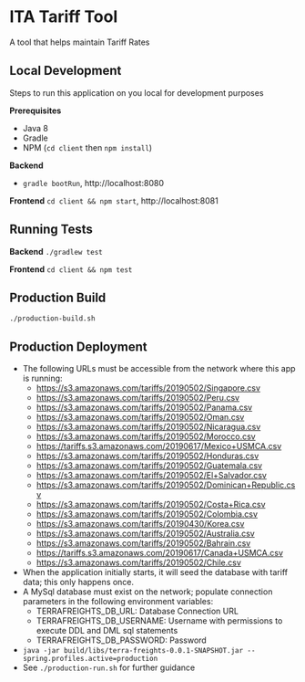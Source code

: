 # ITA Tariff Tool
A tool that helps maintain Tariff Rates

## Local Development
Steps to run this application on you local for development purposes

**Prerequisites** 
 - Java 8
 - Gradle
 - NPM (`cd client` then `npm install`)

**Backend** 
 - `gradle bootRun`, http://localhost:8080

**Frontend** `cd client && npm start`, http://localhost:8081

## Running Tests

**Backend** `./gradlew test`

**Frontend**  `cd client && npm test`

## Production Build
```./production-build.sh```

## Production Deployment
 - The following URLs must be accessible from the network where this app is running:
    - https://s3.amazonaws.com/tariffs/20190502/Singapore.csv
    - https://s3.amazonaws.com/tariffs/20190502/Peru.csv
    - https://s3.amazonaws.com/tariffs/20190502/Panama.csv
    - https://s3.amazonaws.com/tariffs/20190502/Oman.csv
    - https://s3.amazonaws.com/tariffs/20190502/Nicaragua.csv
    - https://s3.amazonaws.com/tariffs/20190502/Morocco.csv
    - https://tariffs.s3.amazonaws.com/20190617/Mexico+USMCA.csv
    - https://s3.amazonaws.com/tariffs/20190502/Honduras.csv
    - https://s3.amazonaws.com/tariffs/20190502/Guatemala.csv
    - https://s3.amazonaws.com/tariffs/20190502/El+Salvador.csv
    - https://s3.amazonaws.com/tariffs/20190502/Dominican+Republic.csv
    - https://s3.amazonaws.com/tariffs/20190502/Costa+Rica.csv
    - https://s3.amazonaws.com/tariffs/20190502/Colombia.csv
    - https://s3.amazonaws.com/tariffs/20190430/Korea.csv
    - https://s3.amazonaws.com/tariffs/20190502/Australia.csv
    - https://s3.amazonaws.com/tariffs/20190502/Bahrain.csv
    - https://tariffs.s3.amazonaws.com/20190617/Canada+USMCA.csv
    - https://s3.amazonaws.com/tariffs/20190502/Chile.csv
 - When the application initially starts, it will seed the database with tariff data; this only happens once.
 - A MySql database must exist on the network; populate connection parameters in the following environment variables:
    - TERRAFREIGHTS_DB_URL: Database Connection URL
    - TERRAFREIGHTS_DB_USERNAME: Username with permissions to execute DDL and DML sql statements
    - TERRAFREIGHTS_DB_PASSWORD: Password
 - `java -jar build/libs/terra-freights-0.0.1-SNAPSHOT.jar --spring.profiles.active=production`
 - See `./production-run.sh` for further guidance
 
